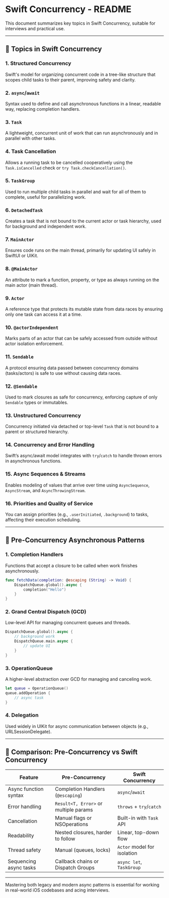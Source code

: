 # Swift Concurrency - README

This document summarizes key topics in Swift Concurrency, suitable for interviews and practical use.

---

## 🔷 Topics in Swift Concurrency

### 1. Structured Concurrency
Swift's model for organizing concurrent code in a tree-like structure that scopes child tasks to their parent, improving safety and clarity.

### 2. `async`/`await`
Syntax used to define and call asynchronous functions in a linear, readable way, replacing completion handlers.

### 3. `Task`
A lightweight, concurrent unit of work that can run asynchronously and in parallel with other tasks.

### 4. Task Cancellation
Allows a running task to be cancelled cooperatively using the `Task.isCancelled` check or `try Task.checkCancellation()`.

### 5. `TaskGroup`
Used to run multiple child tasks in parallel and wait for all of them to complete, useful for parallelizing work.

### 6. `DetachedTask`
Creates a task that is not bound to the current actor or task hierarchy, used for background and independent work.

### 7. `MainActor`
Ensures code runs on the main thread, primarily for updating UI safely in SwiftUI or UIKit.

### 8. `@MainActor`
An attribute to mark a function, property, or type as always running on the main actor (main thread).

### 9. `Actor`
A reference type that protects its mutable state from data races by ensuring only one task can access it at a time.

### 10. `@actorIndependent`
Marks parts of an actor that can be safely accessed from outside without actor isolation enforcement.

### 11. `Sendable`
A protocol ensuring data passed between concurrency domains (tasks/actors) is safe to use without causing data races.

### 12. `@Sendable`
Used to mark closures as safe for concurrency, enforcing capture of only `Sendable` types or immutables.

### 13. Unstructured Concurrency
Concurrency initiated via detached or top-level `Task` that is not bound to a parent or structured hierarchy.

### 14. Concurrency and Error Handling
Swift’s async/await model integrates with `try`/`catch` to handle thrown errors in asynchronous functions.

### 15. Async Sequences & Streams
Enables modeling of values that arrive over time using `AsyncSequence`, `AsyncStream`, and `AsyncThrowingStream`.

### 16. Priorities and Quality of Service
You can assign priorities (e.g., `.userInitiated`, `.background`) to tasks, affecting their execution scheduling.

---

## 🔷 Pre-Concurrency Asynchronous Patterns

### 1. Completion Handlers
Functions that accept a closure to be called when work finishes asynchronously.

```swift
func fetchData(completion: @escaping (String) -> Void) {
    DispatchQueue.global().async {
        completion("Hello")
    }
}
```

### 2. Grand Central Dispatch (GCD)
Low-level API for managing concurrent queues and threads.

```swift
DispatchQueue.global().async {
    // background work
    DispatchQueue.main.async {
        // update UI
    }
}
```

### 3. OperationQueue
A higher-level abstraction over GCD for managing and canceling work.

```swift
let queue = OperationQueue()
queue.addOperation {
    // async task
}
```

### 4. Delegation
Used widely in UIKit for async communication between objects (e.g., URLSessionDelegate).

---

## 🔷 Comparison: Pre-Concurrency vs Swift Concurrency

| Feature                   | Pre-Concurrency                         | Swift Concurrency              |
|---------------------------|------------------------------------------|--------------------------------|
| Async function syntax     | Completion Handlers (`@escaping`)       | `async`/`await`                |
| Error handling            | `Result<T, Error>` or multiple params   | `throws` + `try`/`catch`       |
| Cancellation              | Manual flags or NSOperations            | Built-in with `Task` API       |
| Readability               | Nested closures, harder to follow       | Linear, top-down flow          |
| Thread safety             | Manual (queues, locks)                  | `Actor` model for isolation    |
| Sequencing async tasks    | Callback chains or Dispatch Groups      | `async let`, `TaskGroup`       |

---

Mastering both legacy and modern async patterns is essential for working in real-world iOS codebases and acing interviews.
